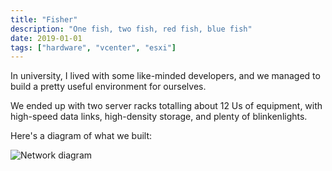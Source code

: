 ```yaml
---
title: "Fisher"
description: "One fish, two fish, red fish, blue fish"
date: 2019-01-01
tags: ["hardware", "vcenter", "esxi"]
---
```


In university, I lived with some like-minded developers, and we managed to build a pretty useful environment for ourselves.

We ended up with two server racks totalling about 12 Us of equipment, with high-speed data links, high-density storage, and plenty of blinkenlights.

Here's a diagram of what we built:

![Network diagram](/images/fishnet.svg)